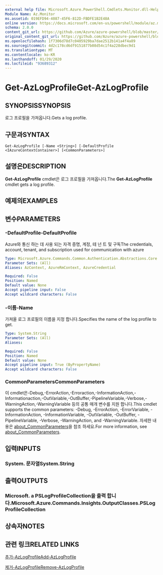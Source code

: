 ```yaml
---
external help file: Microsoft.Azure.PowerShell.Cmdlets.Monitor.dll-Help.xml
Module Name: Az.Monitor
ms.assetid: 019EFD94-4087-45F6-812D-FBDFE1B2E48A
online version: https://docs.microsoft.com/en-us/powershell/module/az.monitor/get-azlogprofile
schema: 2.0.0
content_git_url: https://github.com/Azure/azure-powershell/blob/master/src/Monitor/Monitor/help/Get-AzLogProfile.md
original_content_git_url: https://github.com/Azure/azure-powershell/blob/master/src/Monitor/Monitor/help/Get-AzLogProfile.md
ms.openlocfilehash: 1f7306d78d7c0405929ba7dae2512b141a4f4a89
ms.sourcegitcommit: 4d2c178cd6df9151877b08d54c1f4a228dbec9d1
ms.translationtype: MT
ms.contentlocale: ko-KR
ms.lasthandoff: 01/29/2020
ms.locfileid: "93689312"
---
```

# <span data-ttu-id="34299-101">Get-AzLogProfile</span><span class="sxs-lookup"><span data-stu-id="34299-101">Get-AzLogProfile</span></span>

## <span data-ttu-id="34299-102">SYNOPSIS</span><span class="sxs-lookup"><span data-stu-id="34299-102">SYNOPSIS</span></span>
<span data-ttu-id="34299-103">로그 프로필을 가져옵니다.</span><span class="sxs-lookup"><span data-stu-id="34299-103">Gets a log profile.</span></span>

## <span data-ttu-id="34299-104">구문과</span><span class="sxs-lookup"><span data-stu-id="34299-104">SYNTAX</span></span>

```
Get-AzLogProfile [-Name <String>] [-DefaultProfile <IAzureContextContainer>] [<CommonParameters>]
```

## <span data-ttu-id="34299-105">설명은</span><span class="sxs-lookup"><span data-stu-id="34299-105">DESCRIPTION</span></span>
<span data-ttu-id="34299-106">**Get-AzLogProfile** cmdlet은 로그 프로필을 가져옵니다.</span><span class="sxs-lookup"><span data-stu-id="34299-106">The **Get-AzLogProfile** cmdlet gets a log profile.</span></span>

## <span data-ttu-id="34299-107">예제의</span><span class="sxs-lookup"><span data-stu-id="34299-107">EXAMPLES</span></span>

## <span data-ttu-id="34299-108">변수</span><span class="sxs-lookup"><span data-stu-id="34299-108">PARAMETERS</span></span>

### <span data-ttu-id="34299-109">-DefaultProfile</span><span class="sxs-lookup"><span data-stu-id="34299-109">-DefaultProfile</span></span>
<span data-ttu-id="34299-110">Azure와 통신 하는 데 사용 되는 자격 증명, 계정, 테 넌 트 및 구독</span><span class="sxs-lookup"><span data-stu-id="34299-110">The credentials, account, tenant, and subscription used for communication with azure</span></span>

```yaml
Type: Microsoft.Azure.Commands.Common.Authentication.Abstractions.Core.IAzureContextContainer
Parameter Sets: (All)
Aliases: AzContext, AzureRmContext, AzureCredential

Required: False
Position: Named
Default value: None
Accept pipeline input: False
Accept wildcard characters: False
```

### <span data-ttu-id="34299-111">-이름</span><span class="sxs-lookup"><span data-stu-id="34299-111">-Name</span></span>
<span data-ttu-id="34299-112">가져올 로그 프로필의 이름을 지정 합니다.</span><span class="sxs-lookup"><span data-stu-id="34299-112">Specifies the name of the log profile to get.</span></span>

```yaml
Type: System.String
Parameter Sets: (All)
Aliases:

Required: False
Position: Named
Default value: None
Accept pipeline input: True (ByPropertyName)
Accept wildcard characters: False
```

### <span data-ttu-id="34299-113">CommonParameters</span><span class="sxs-lookup"><span data-stu-id="34299-113">CommonParameters</span></span>
<span data-ttu-id="34299-114">이 cmdlet은-Debug,-ErrorAction,-Erroraction,-InformationAction,-Informationaction,-OutVariable,-OutBuffer,-PipelineVariable,-Verbose,-WarningAction,-WarningVariable 등의 공통 매개 변수를 지원 합니다.</span><span class="sxs-lookup"><span data-stu-id="34299-114">This cmdlet supports the common parameters: -Debug, -ErrorAction, -ErrorVariable, -InformationAction, -InformationVariable, -OutVariable, -OutBuffer, -PipelineVariable, -Verbose, -WarningAction, and -WarningVariable.</span></span> <span data-ttu-id="34299-115">자세한 내용은 [about_CommonParameters](https://go.microsoft.com/fwlink/?LinkID=113216)을 참조 하세요.</span><span class="sxs-lookup"><span data-stu-id="34299-115">For more information, see [about_CommonParameters](https://go.microsoft.com/fwlink/?LinkID=113216).</span></span>

## <span data-ttu-id="34299-116">입력</span><span class="sxs-lookup"><span data-stu-id="34299-116">INPUTS</span></span>

### <span data-ttu-id="34299-117">System. 문자열</span><span class="sxs-lookup"><span data-stu-id="34299-117">System.String</span></span>

## <span data-ttu-id="34299-118">출력</span><span class="sxs-lookup"><span data-stu-id="34299-118">OUTPUTS</span></span>

### <span data-ttu-id="34299-119">Microsoft. a PSLogProfileCollection을 출력 합니다.</span><span class="sxs-lookup"><span data-stu-id="34299-119">Microsoft.Azure.Commands.Insights.OutputClasses.PSLogProfileCollection</span></span>

## <span data-ttu-id="34299-120">상속자</span><span class="sxs-lookup"><span data-stu-id="34299-120">NOTES</span></span>

## <span data-ttu-id="34299-121">관련 링크</span><span class="sxs-lookup"><span data-stu-id="34299-121">RELATED LINKS</span></span>

[<span data-ttu-id="34299-122">추가-AzLogProfile</span><span class="sxs-lookup"><span data-stu-id="34299-122">Add-AzLogProfile</span></span>](./Add-AzLogProfile.md)

[<span data-ttu-id="34299-123">제거-AzLogProfile</span><span class="sxs-lookup"><span data-stu-id="34299-123">Remove-AzLogProfile</span></span>](./Remove-AzLogProfile.md)


